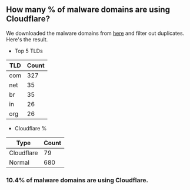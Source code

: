 ## How many % of malware domains are using Cloudflare?


We downloaded the malware domains from [here](https://urlhaus.abuse.ch) and filter out duplicates.
Here's the result.


[//]: # (start replacement)


- Top 5 TLDs

| TLD | Count |
| --- | --- |
| com | 327 |
| net | 35 |
| br | 35 |
| in | 26 |
| org | 26 |


- Cloudflare %

| Type | Count |
| --- | --- |
| Cloudflare | 79 |
| Normal | 680 |


### 10.4% of malware domains are using Cloudflare.